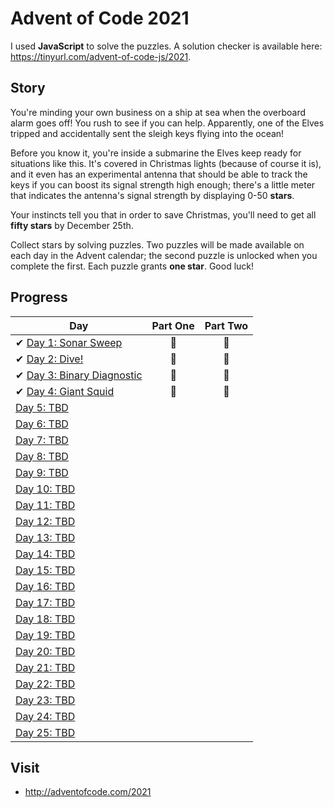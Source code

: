 # Advent of Code 2021

I used **JavaScript** to solve the puzzles.
A solution checker is available here: <https://tinyurl.com/advent-of-code-js/2021>.

## Story

You're minding your own business on a ship at sea when the overboard alarm goes off! You rush to see if you can help. Apparently, one of the Elves tripped and accidentally sent the sleigh keys flying into the ocean!

Before you know it, you're inside a submarine the Elves keep ready for situations like this. It's covered in Christmas lights (because of course it is), and it even has an experimental antenna that should be able to track the keys if you can boost its signal strength high enough; there's a little meter that indicates the antenna's signal strength by displaying 0-50 **stars**.

Your instincts tell you that in order to save Christmas, you'll need to get all **fifty stars** by December 25th.

Collect stars by solving puzzles. Two puzzles will be made available on each day in the Advent calendar; the second puzzle is unlocked when you complete the first. Each puzzle grants **one star**. Good luck!

## Progress

| Day  | Part One | Part Two |
|---|:---:|:---:|
| ✔ [Day 1: Sonar Sweep](https://github.com/joanasesinando/advent-of-code/tree/master/2021/day1)| 🌟 | 🌟 |
| ✔ [Day 2: Dive!](https://github.com/joanasesinando/advent-of-code/tree/master/2021/day2)| 🌟 | 🌟 |
| ✔ [Day 3: Binary Diagnostic](https://github.com/joanasesinando/advent-of-code/tree/master/2021/day3)| 🌟 | 🌟 |
| ✔ [Day 4: Giant Squid](https://github.com/joanasesinando/advent-of-code/tree/master/2021/day4)| 🌟 | 🌟 |
| [Day 5: TBD]()| | |
| [Day 6: TBD]()| | |
| [Day 7: TBD]()| | |
| [Day 8: TBD]()| | |
| [Day 9: TBD]()| | |
| [Day 10: TBD]()| | |
| [Day 11: TBD]()| | |
| [Day 12: TBD]()| | |
| [Day 13: TBD]()| | |
| [Day 14: TBD]()| | |
| [Day 15: TBD]()| | |
| [Day 16: TBD]()| | |
| [Day 17: TBD]()| | |
| [Day 18: TBD]()| | |
| [Day 19: TBD]()| | |
| [Day 20: TBD]()| | |
| [Day 21: TBD]()| | |
| [Day 22: TBD]()| | |
| [Day 23: TBD]()| | |
| [Day 24: TBD]()| | |
| [Day 25: TBD]()| | |

## Visit
- http://adventofcode.com/2021
